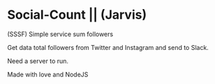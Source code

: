 # Social-Count || (Jarvis)
(SSSF) Simple service sum followers

Get data total followers from Twitter and Instagram and send to Slack.

Need a server to run. 

Made with love and NodeJS
